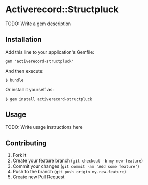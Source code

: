 # Activerecord::Structpluck

TODO: Write a gem description

## Installation

Add this line to your application's Gemfile:

    gem 'activerecord-structpluck'

And then execute:

    $ bundle

Or install it yourself as:

    $ gem install activerecord-structpluck

## Usage

TODO: Write usage instructions here

## Contributing

1. Fork it
2. Create your feature branch (`git checkout -b my-new-feature`)
3. Commit your changes (`git commit -am 'Add some feature'`)
4. Push to the branch (`git push origin my-new-feature`)
5. Create new Pull Request
